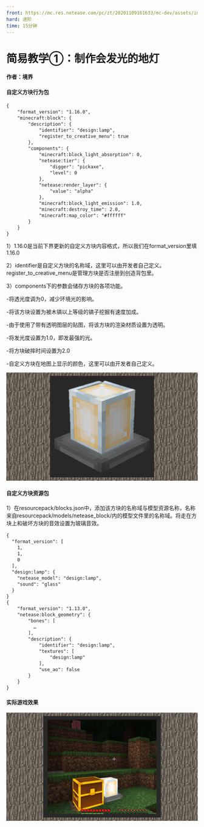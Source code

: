 ```yaml
---
front: https://mc.res.netease.com/pc/zt/20201109161633/mc-dev/assets/img/4_1.fd4b17c4.jpg
hard: 进阶
time: 15分钟
---
```


# 简易教学①：制作会发光的地灯



#### 作者：境界



#### 自定义方块行为包

```
{
    "format_version": "1.16.0",
    "minecraft:block": {
        "description": {
            "identifier": "design:lamp",
            "register_to_creative_menu": true
        },
        "components": {
            "minecraft:block_light_absorption": 0,
            "netease:tier": {
                "digger": "pickaxe",
				"level": 0
            },
			"netease:render_layer": {
				"value": "alpha"
			},
            "minecraft:block_light_emission": 1.0,
            "minecraft:destroy_time": 2.0,
            "minecraft:map_color": "#ffffff"
        }
    }
}
```

1）1.16.0是当前下界更新的自定义方块内容格式，所以我们在format_version里填1.16.0

2）identifier是自定义方块的名称域，这里可以由开发者自己定义。register_to_creative_menu是管理方块是否注册到创造背包里。

3）components下的参数会储存方块的各项功能。

-将透光度调为0，减少环境光的影响。

-将该方块设置为被木镐以上等级的镐子挖掘有速度加成。

-由于使用了带有透明图层的贴图，将该方块的渲染材质设置为透明。

-将发光度设置为1.0，即发最强的光。

-将方块破摔时间设置为2.0

-自定义方块在地图上显示的颜色，这里可以由开发者自己定义。

![](./images/4_1.jpg)



#### 自定义方块资源包

1）在resourcepack/blocks.json中，添加该方块的名称域与模型资源名称，名称来自resourcepack/models/netease_block/内的模型文件里的名称域。将走在方块上和破坏方块的音效设置为玻璃音效。

```
{
  "format_version": [
    1,
    1,
    0
  ],
  "design:lamp": {
    "netease_model": "design:lamp",
	"sound": "glass"
  }
}
{
    "format_version": "1.13.0",
    "netease:block_geometry": {
        "bones": [
          …
        ],
        "description": {
            "identifier": "design:lamp",
            "textures": [
                "design:lamp"
            ],
            "use_ao": false
        }
    }
}
```



#### 实际游戏效果

![](./images/4_2.jpg)